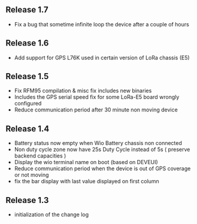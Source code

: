 ## Release 1.7
- Fix a bug that sometime infinite loop the device after a couple of hours

## Release 1.6
- Add support for GPS L76K used in certain version of LoRa chassis (E5)

## Release 1.5
- Fix RFM95 compilation & misc fix includes new binaries
- Includes the GPS serial speed fix for some LoRa-E5 board wrongly configured
- Reduce communication period after 30 minute non moving device

## Release 1.4
- Battery status now empty when Wio Battery chassis non connected
- Non duty cycle zone now have 25s Duty Cycle instead of 5s ( preserve backend capacities )
- Display the wio terminal name on boot (based on DEVEUI)
- Reduce communication period when the device is out of GPS coverage or not moving
- fix the bar display with last value displayed on first column

## Release 1.3
- initialization of the change log